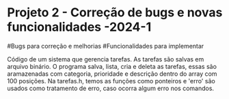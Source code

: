 # Projeto 2 - Correção de bugs e novas funcionalidades -2024-1
#Bugs para correção e melhorias
#Funcionalidades para implementar

Código de um sistema que gerencia tarefas. As tarefas são salvas em arquivo binário. O programa salva, lista, cria e deleta as tarefas, essas são aramazenadas com categoria, prioridade e descrição dentro do array com 100 posições. Na tarefas.h, temos as funções como ponteiros e 'erro' são usados como tratamento de erro, caso ocorra algum erro nos comandos. 

